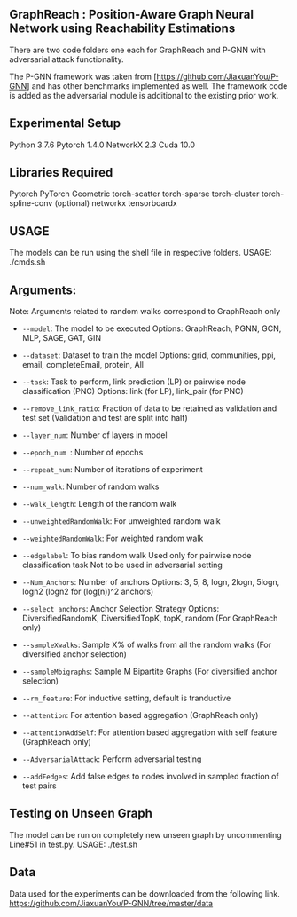## GraphReach : Position-Aware Graph Neural Network using Reachability Estimations

There are two code folders one each for GraphReach and P-GNN with adversarial attack functionality.

The P-GNN framework was taken from [https://github.com/JiaxuanYou/P-GNN] and has other
benchmarks implemented as well. The framework code is added as
the adversarial module is additional to the existing prior work.


## Experimental Setup
Python 3.7.6
Pytorch 1.4.0
NetworkX 2.3
Cuda 10.0


## Libraries Required
Pytorch
PyTorch Geometric
torch-scatter
torch-sparse
torch-cluster
torch-spline-conv (optional)
networkx
tensorboardx

## USAGE
The models can be run using the shell file in respective folders.
USAGE: ./cmds.sh


## Arguments:

Note: Arguments related to random walks correspond to GraphReach only

* `--model`:
The model to be executed
Options: GraphReach, PGNN, GCN, MLP, SAGE, GAT, GIN

* `--dataset`:
Dataset to train the model
Options: grid, communities, ppi, email, completeEmail, protein, All

* `--task`:
Task to perform, link prediction (LP) or pairwise node classification (PNC)
Options: link (for LP), link_pair (for PNC)

* `--remove_link_ratio`:
Fraction of data to be retained as validation and test set
(Validation and test are split into half)

* `--layer_num`:
Number of layers in model

* `--epoch_num `:
Number of epochs

* `--repeat_num`:
Number of iterations of experiment

* `--num_walk`:
Number of random walks

* `--walk_length`:
Length of the random walk 

* `--unweightedRandomWalk`:
For unweighted random walk

* `--weightedRandomWalk`:
For weighted random walk

* `--edgelabel`:
To bias random walk
Used only for pairwise node classification task
Not to be used in adversarial setting

* `--Num_Anchors`:
Number of anchors
Options: 3, 5, 8, logn, 2logn, 5logn, logn2
(logn2 for (log(n))^2 anchors) 

* `--select_anchors`:
Anchor Selection Strategy
Options: DiversifiedRandomK, DiversifiedTopK, topK, random
(For GraphReach only)

* `--sampleXwalks`:
Sample X% of walks from all the random walks
(For diversified anchor selection)

* `--sampleMbigraphs`:
Sample M Bipartite Graphs
(For diversified anchor selection)

* `--rm_feature`:
For inductive setting, default is tranductive

* `--attention`:
For attention based aggregation
(GraphReach only)

* `--attentionAddSelf`:
For attention based aggregation with self feature
(GraphReach only)

* `--AdversarialAttack`:
Perform adversarial testing

* `--addFedges`:
Add false edges to nodes involved in sampled fraction of test pairs


## Testing on Unseen Graph
The model can be run on completely new unseen graph by uncommenting Line#51 in test.py.
USAGE: ./test.sh


## Data

Data used for the experiments can be downloaded from the following link.
https://github.com/JiaxuanYou/P-GNN/tree/master/data
